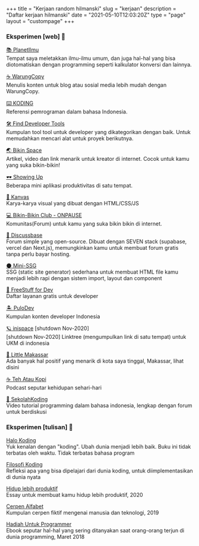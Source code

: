 +++
title = "Kerjaan random  hilmanski"
slug = "kerjaan"
description = "Daftar kerjaan hilmanski"
date = "2021-05-10T12:03:20Z"
type = "page"
layout = "custompage"
+++ 

### Eksperimen [web] 🤙

[📚 PlanetIlmu](https://planetilmu.com)  
Tempat saya meletakkan ilmu-ilmu umum, dan juga hal-hal yang bisa diotomatiskan dengan programming seperti kalkulator konversi dan lainnya.

[☕ WarungCopy](https://warungcopy.id)  
Menulis konten untuk blog atau sosial media lebih mudah dengan WarungCopy.

[⌨️ KODING](https://kodi.ng/)  
Referensi pemrograman dalam bahasa Indonesia.

[🛠 Find Developer Tools](https://finddev.tools/)  
Kumpulan tool tool untuk developer yang dikategorikan dengan baik. Untuk memudahkan mencari alat untuk proyek berikutnya.

[🌏 Bikin Space](https://bikin.space/)  
Artikel, video dan link menarik untuk kreator di internet. Cocok untuk kamu yang suka bikin-bikin!

[🕶 Showing Up](https://showinguptoday.vercel.app/)  
Beberapa mini aplikasi produktivitas di satu tempat.


[🎨 Kanvas](https://kanvas.hilman.space/)  
Karya-karya visual yang dibuat dengan HTML/CSS/JS 

[ 💻  Bikin-Bikin Club - ONPAUSE](https://bikinclub.vercel.app/)  
Komunitas(Forum) untuk kamu yang suka bikin bikin di internet. 

[ 💬 Discussbase](https://discussbase.vercel.app/)  
Forum simple yang open-source. Dibuat dengan SEVEN stack (supabase, vercel dan Next.js), memungkinkan kamu untuk membuat forum gratis tanpa perlu bayar hosting.

[ 🌑 Mini-SSG](https://minissg.vercel.app/)  
SSG (static site generator) sederhana untuk membuat HTML file kamu menjadi lebih rapi dengan sistem import, layout dan component


[💸 FreeStuff for Dev](https://freestuff.dev/)  
Daftar layanan gratis untuk developer  
  
  
[🏝 PuloDev](https://pulo.dev/)  
Kumpulan konten developer Indonesia

[🪐 inispace](https://www.youtube.com/playlist?list=PLct5kLrh1BuNuUPEWgLZ5P5Wu2JQ0t-s5) [shutdown Nov-2020]   
[shutdown Nov-2020] Linktree (mengumpulkan link di satu tempat) untuk UKM di indonesia


[🌇 Little Makassar](https://littlemks.github.io)  
Ada banyak hal positif yang menarik di kota saya tinggal, Makassar, lihat disini

[ ☕ Teh Atau Kopi](https://hilman.space/tehataukopi)  
Podcast seputar kehidupan sehari-hari

[🐨 SekolahKoding](https://sekolahkoding.com/)   
Video tutorial programming dalam bahasa indonesia, lengkap dengan forum untuk berdiskusi

### Eksperimen [tulisan] 🤙

[Halo Koding](https://halokoding.com/)  
Yuk kenalan dengan "koding". Ubah dunia menjadi lebih baik.
Buku ini tidak terbatas oleh waktu. Tidak terbatas bahasa program

[Filosofi Koding](https://hilmanski.gitbook.io/filosofi-koding/)  
Refleksi apa yang bisa dipelajari dari dunia koding, untuk diimplementasikan di dunia nyata

[Hidup lebih produktif](https://hilman.space/produktivitas/)  
Essay untuk membuat kamu hidup lebih produktif, 2020

[Cerpen Alfabet](https://hilman.space/alfabet/)  
Kumpulan cerpen fiktif mengenai manusia dan teknologi, 2019

[Hadiah Untuk Programmer](https://bit.ly/hadiah-programmer)  
Ebook seputar hal-hal yang sering ditanyakan saat orang-orang terjun di dunia programming, Maret 2018
